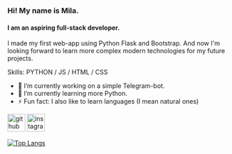 ### Hi! My name is Mila.
#### I am an aspiring full-stack developer.
I made my first web-app using Python Flask and Bootstrap. 
And now I'm looking forward to learn more complex modern technologies for my future projects.

Skills: PYTHON / JS / HTML / CSS

- 🔭 I’m currently working on a simple Telegram-bot. 
- 🌱 I’m currently learning more Python. 
- ⚡ Fun fact: I also like to learn languages (I mean natural ones) 


[<img src='https://cdn.jsdelivr.net/npm/simple-icons@3.0.1/icons/github.svg' alt='github' height='40'>](https://github.com/LiudmilaLV)  [<img src='https://cdn.jsdelivr.net/npm/simple-icons@3.0.1/icons/instagram.svg' alt='instagram' height='40'>](https://www.instagram.com/youyisiya/)  

[![Top Langs](https://github-readme-stats.vercel.app/api/top-langs/?username=LiudmilaLV)](https://github.com/anuraghazra/github-readme-stats)

